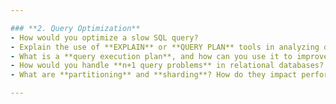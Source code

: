 ```yaml
---

### **2. Query Optimization**
- How would you optimize a slow SQL query?
- Explain the use of **EXPLAIN** or **QUERY PLAN** tools in analyzing query performance.
- What is a **query execution plan**, and how can you use it to improve performance?
- How would you handle **n+1 query problems** in relational databases?
- What are **partitioning** and **sharding**? How do they impact performance?

---
```

